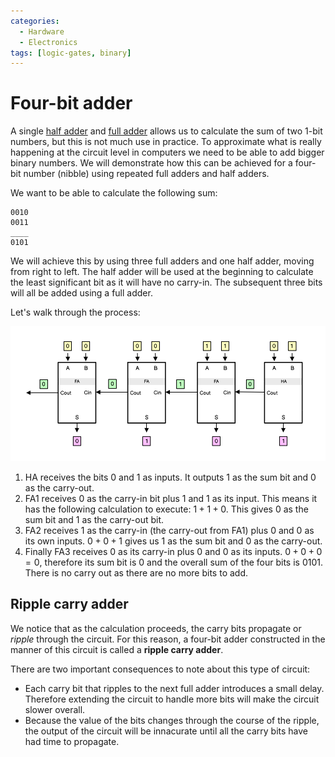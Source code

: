 ```yaml
---
categories:
  - Hardware
  - Electronics
tags: [logic-gates, binary]
---
```


# Four-bit adder

A single [half adder](/Electronics_and_Hardware/Digital_circuits/Half_adder_and_full_adder.md#half-adder) and [full adder](/Electronics_and_Hardware/Digital_circuits/Half_adder_and_full_adder.md#fufll-adder) allows us to calculate the sum of two 1-bit numbers, but this is not much use in practice. To approximate what is really happening at the circuit level in computers we need to be able to add bigger binary numbers. We will demonstrate how this can be achieved for a four-bit number (nibble) using repeated full adders and half adders.

We want to be able to calculate the following sum:

```
0010
0011
____
0101
```

We will achieve this by using three full adders and one half adder, moving from right to left. The half adder will be used at the beginning to calculate the least significant bit as it will have no carry-in. The subsequent three bits will all be added using a full adder.

Let's walk through the process:

![](/_img/four-bit-adder.png)

1. HA receives the bits $0$ and $1$ as inputs. It outputs $1$ as the sum bit and $0$ as the carry-out.
2. FA1 receives $0$ as the carry-in bit plus $1$ and $1$ as its input. This means it has the following calculation to execute: $1 + 1 + 0$. This gives $0$ as the sum bit and $1$ as the carry-out bit.
3. FA2 receives $1$ as the carry-in (the carry-out from FA1) plus $0$ and $0$ as its own inputs. $0 + 0 + 1$ gives us $1$ as the sum bit and $0$ as the carry-out.
4. Finally FA3 receives $0$ as its carry-in plus $0$ and $0$ as its inputs. $0 + 0 + 0 = 0$, therefore its sum bit is $0$ and the overall sum of the four bits is $0101$. There is no carry out as there are no more bits to add.

## Ripple carry adder

We notice that as the calculation proceeds, the carry bits propagate or _ripple_ through the circuit. For this reason, a four-bit adder constructed in the manner of this circuit is called a **ripple carry adder**.

There are two important consequences to note about this type of circuit:

- Each carry bit that ripples to the next full adder introduces a small delay. Therefore extending the circuit to handle more bits will make the circuit slower overall.
- Because the value of the bits changes through the course of the ripple, the output of the circuit will be innacurate until all the carry bits have had time to propagate.
